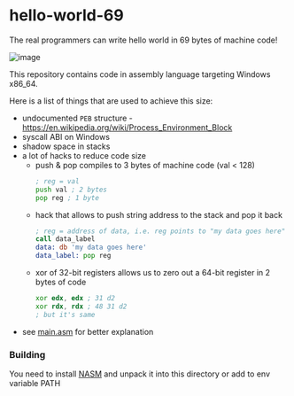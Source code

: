 # hello-world-69

The real programmers can write hello world in 69 bytes of machine code!

![image](https://i.imgur.com/Zg3SXsa.png)

This repository contains code in assembly language targeting Windows x86_64.

Here is a list of things that are used to achieve this size:

- undocumented `PEB` structure - https://en.wikipedia.org/wiki/Process_Environment_Block
- syscall ABI on Windows
- shadow space in stacks
- a lot of hacks to reduce code size
    - push & pop compiles to 3 bytes of machine code (val < 128)
      ```asm
      ; reg = val
      push val ; 2 bytes
      pop reg ; 1 byte
      ```
    - hack that allows to push string address to the stack and pop it back
      ```asm
      ; reg = address of data, i.e. reg points to "my data goes here"
      call data_label
      data: db 'my data goes here'
      data_label: pop reg
      ```
    - xor of 32-bit registers allows us to zero out a 64-bit register in 2 bytes of code
      ```asm
      xor edx, edx ; 31 d2
      xor rdx, rdx ; 48 31 d2
      ; but it's same
      ```
- see [main.asm](main.asm) for better explanation

### Building

You need to install [NASM](https://nasm.us) and unpack it into this directory or add to env variable PATH
